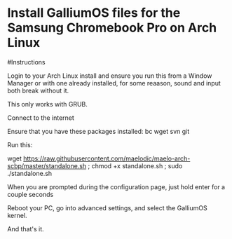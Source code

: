 # Install GalliumOS files for the Samsung Chromebook Pro on Arch Linux

#Instructions

Login to your Arch Linux install and ensure you run this from a Window Manager or with one already installed, for some reaason, sound and input both break without it.

This only works with GRUB.

Connect to the internet

Ensure that you have these packages installed:
bc
wget
svn
git

Run this:

wget https://raw.githubusercontent.com/maelodic/maelo-arch-scbp/master/standalone.sh ; chmod +x standalone.sh ; sudo ./standalone.sh

When you are prompted during the configuration page, just hold enter for a couple seconds

Reboot your PC, go into advanced settings, and select the GalliumOS kernel.

And that's it.
